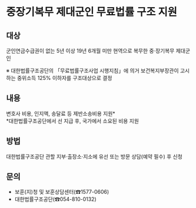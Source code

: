 # 중장기복무 제대군인 무료법률 구조 지원

## 대상
군인연금수급권이 없는 5년 이상 19년 6개월 미만 현역으로 복무한 중·장기복무 제대군인

※ 대한법률구조공단의 「무료법률구조사업 시행지침」에 의거 보건복지부장관이 고시하는 중위소득 125% 이하자를 구조대상으로 결정

## 내용
변호사 비용, 인지액, 송달료 등 제반소송비용 지원*  
*대한법률구조공단에서 선 지급 후, 국가에서 소요된 비용 지원

## 방법
대한법률구조공단 관할 지부·출장소·지소에 유선 또는 방문 상담(예약 필수) 후 신청

## 문의
- 보훈(지)청 및 보훈상담센터(☎1577-0606)
- 대한법률구조공단(☎054-810-0132)